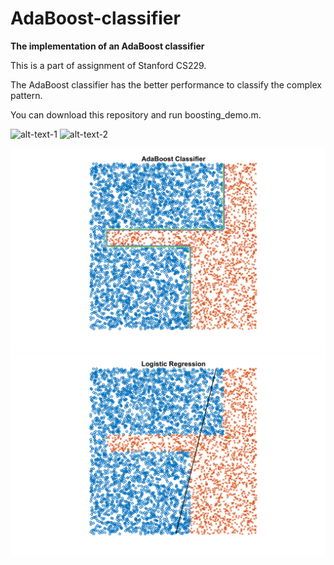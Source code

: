 # AdaBoost-classifier

**The implementation of an AdaBoost classifier**

This is a part of assignment of Stanford CS229.

The AdaBoost classifier has the better performance to classify the complex pattern.

You can download this repository and run boosting_demo.m.

![alt-text-1](image1.png "title-1") ![alt-text-2](image2.png "title-2")

![alt](https://github.com/hsihsun/AdaBoost-Classifier/blob/master/Result/AdaBoost_Classifier.png) ![alt](https://github.com/hsihsun/AdaBoost-Classifier/blob/master/Result/Logistic_Regression.png)

